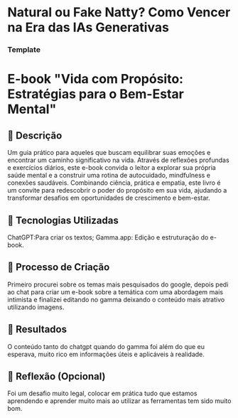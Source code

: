 # Natural ou Fake Natty? Como Vencer na Era das IAs Generativas

### Template

# E-book "Vida com Propósito: Estratégias para o Bem-Estar Mental"

## 📒 Descrição
Um guia prático para aqueles que buscam equilibrar suas emoções e encontrar um caminho significativo na vida. Através de reflexões profundas e exercícios diários, este e-book convida o leitor a explorar sua própria saúde mental e a construir uma rotina de autocuidado, mindfulness e conexões saudáveis. Combinando ciência, prática e empatia, este livro é um convite para redescobrir o poder do propósito em sua vida, ajudando a transformar desafios em oportunidades de crescimento e bem-estar.

## 🤖 Tecnologias Utilizadas
ChatGPT:Para criar os textos;
Gamma.app: Edição e estruturação do e-book.

## 🧐 Processo de Criação
Primeiro procurei sobre os temas mais pesquisados do google, depois pedi ao chat para criar um e-book sobre a temática com uma abordagem mais intimista e finalizei editando no gamma deixando o conteúdo mais atrativo utilizando imagens. 

## 🚀 Resultados
O conteúdo tanto do chatgpt quando do gamma foi além do que eu esperava, muito rico em informações úteis e aplicáveis à realidade.

## 💭 Reflexão (Opcional)
Foi um desafio muito legal, colocar em prática tudo que estamos aprendendo e aprender muito mais ao utilizar as ferramentas tem sido muito bom.
